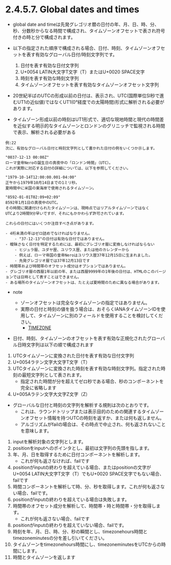 # 2.4.5.7. Global dates and times

- global date and timeは先発グレゴリオ暦の日付の年、月、日、時、分、秒、分数秒からなる時間で構成され、タイムゾーンオフセットで表され符号付きの時と分で構成されます。
- 以下の指定された順序で構成される場合、日付、時刻、タイムゾーンオフセットを表す有効なグローバル日付/時刻文字列です。
    1. 日付を表す有効な日付文字列
    2. U+0054 LATIN大文字T文字（T）またはU+0020 SPACE文字
    3. 時刻を表す有効な時刻文字列
    4. タイムゾーンオフセットを表す有効なタイムゾーンオフセット文字列

- 20世紀半ばのUTCの形成以前の日付は、表示され、UTC(国際単位SI秒で進むUT1の近似値)ではなくUT1(0°経度での太陽時間)形式に解析される必要があります。
- タイムゾーン形成以前の時刻はUT1形式で、適切な現地時間と現代の時間差を近似する明示的なタイムゾーンとロンドンのグリニッチで監視される時間で表示、解析される必要がある


```
例:22
次に、有効なグローバル日付と時刻文字列として書かれた日付の例をいくつか示します。

"0037-12-13 00:00Z"
ローマ皇帝Neroの誕生日の真夜中の「ロンドン時間」（UTC）。
これが実際に対応する日付の詳細については、以下を参照してください。

"1979-10-14T12:00:00.001-04:00"
正午から1979年10月14日までの1ミリ秒。
夏時間中に米国の東海岸で使用されるタイムゾーン。

"8592-01-01T02:09+02:09"
8592年1月1日の真夜中のUTC。
その時間に関連付けられたタイムゾーンは、現時点ではリアルタイムゾーンではなく
UTCより2時間9分早いですが、それにもかかわらず許可されています。

これらの日付にはいくつか注目すべき点があります。

- 4桁未満の年はゼロ詰めでなければなりません。
    - "37-12-13"の日付は有効な日付ではありません。
- 曖昧さなく日付を特定するためには、最初にグレゴリオ暦に変換しなければならない
    - ヒジュラ暦、ユダヤ歴、ユリウス歴、または他のカレンダーから
    - 例えば、ローマ帝国の皇帝Neroはユリウス歴37年12月15日に生まれました。
    - 先発グレゴリオ暦では37年12月13日です
- 時間帯および時間帯のオフセット成分はオプションではありません。
- グレゴリオ暦の西暦1年以前の年、または西暦9999年の1年後の日付は、HTMLのこのバージョンでは日時として表すことはできません。
- ある場所のタイムゾーンオフセットは、たとえば夏時間のために異なる場合があります。

```

- note
    - ゾーンオフセットは完全なタイムゾーンの指定ではありません。
    - 実際の日付と時刻の値を扱う場合は、おそらくIANAタイムゾーンIDを使用して、タイムゾーンに別のフィールドを使用することを検討してください。
        - [TIMEZONE](https://www.w3.org/TR/html/references.html#biblio-timezone)

- 日付、時刻、タイムゾーンのオフセットを表す有効な正規化されたグローバル日時文字列は以下の順で構成されます
1. UTCタイムゾーンに変換された日付を表す有効な日付文字列
2. U+0054ラテン文字大文字T文字（T）
3. UTCタイムゾーンに変換された時刻を表す有効な時刻文字列。指定された時刻の最短文字列として表されます。
    - 指定された時間が分を超えてゼロ秒である場合、秒のコンポーネントを完全に省略します
4. U+005Aラテン文字大文字Z文字（Z）

- グローバルな日付と時刻の文字列を解析する規則は次のとおりです。
    - これは、ラウンドトリップまたは表示目的のための関連するタイムゾーンオフセット情報を持つUTCの時刻を返すか、または何も返しません。
    - アルゴリズムがfailの場合は、その時点で中止され、何も返されないことを意味します。

1. inputを解析対象の文字列とします。
2. positionをinputへのポインタとし、最初は文字列の先頭を指します。
3. 年、月、日を取得するために日付コンポーネントを解析します。
    - これが何も返さなければ、failです
4. positionがinputの終わりを超えている場合、またはpositionの文字がU+0054 LATIN大文字T文字（T）でもU+0020 SPACE文字でもない場合、failです
5. 時間コンポーネントを解析して時、分、秒を取得します。これが何も返さない場合、failです。
6. positionがinputの終わりを超えている場合は失敗します。
7. 時間帯のオフセット成分を解析して、時間帯・時と時間帯・分を取得します。
    - これが何も返さない場合、failです
8. positionがinputの終わりを超えていない場合、failです。
9. 時刻を年、月、日、時、分、秒の瞬間とし、timezonehours時間とtimezoneminutesの分を差し引いてください。
10. タイムゾーンをtimezonehours時間にし、timezoneminutesをUTCからの時間にします。
11. 時間とタイムゾーンを返します
